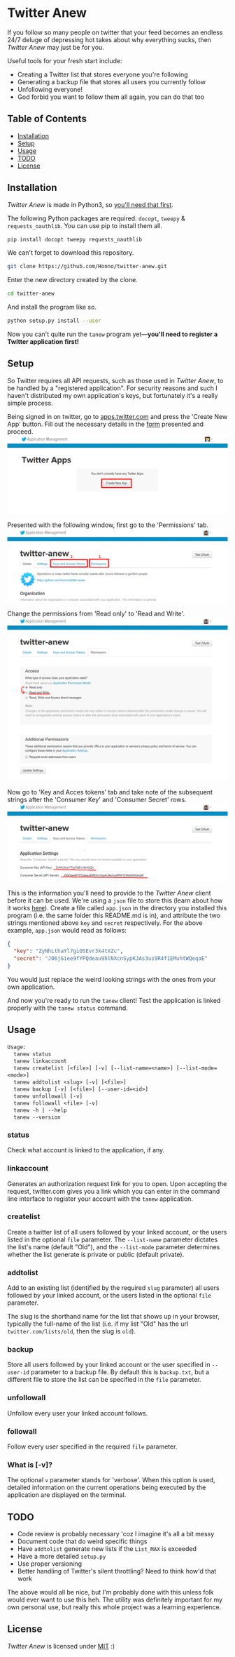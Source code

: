# Twitter Anew

If you follow so many people on twitter that your feed becomes an endless 24/7 deluge of depressing hot takes about why everything sucks, then *Twitter Anew* may just be for you.

Useful tools for your fresh start include:
* Creating a Twitter list that stores everyone you're following
* Generating a backup file that stores all users you currently follow
* Unfollowing everyone!
* God forbid you want to follow them all again, you can do that too

## Table of Contents

* [Installation](#installation)
* [Setup](#setup)
* [Usage](#usage)
* [TODO](#todo)
* [License](#todo)

## Installation

*Twitter Anew* is made in Python3, so [you'll need that first](https://www.python.org/downloads/).

The following Python packages are required: `docopt`, `tweepy` & `requests_oauthlib`. You can use pip to install them all.
```bash
pip install docopt tweepy requests_oauthlib
```

We can't forget to download this repository.
```bash
git clone https://github.com/Honno/twitter-anew.git
```

Enter the new directory created by the clone.
```bash
cd twitter-anew
```

And install the program like so.
```bash
python setup.py install --user
```

Now you can't quite run the `tanew` program yet—**you'll need to register a Twitter application first!**

## Setup

So Twitter requires all API requests, such as those used in *Twitter Anew*, to be handled by a "registered application". For security reasons and such I haven't distributed my own application's keys, but fortunately it's a really simple process.

Being signed in on twitter, go to [apps.twitter.com](https://apps.twitter.com/) and press the 'Create New App' button. Fill out the necessary details in the [form](/doc/scr/create_an_app.png) presented and proceed.
![who](/doc/scr/create_new_app.png)

Presented with the following window, first go to the 'Permissions' tab.
![reads](/doc/scr/app_details.png)

Change the permissions from 'Read only' to 'Read and Write'.
![these](/doc/scr/app_permissions.png)

Now go to 'Key and Acces tokens' tab and take note of the subsequent strings after the 'Consumer Key' and 'Consumer Secret' rows.
![things](/doc/scr/app_tokens.png)

This is the information you'll need to provide to the *Twitter Anew* client before it can be used. We're using a `json` file to store this (learn about how it works [here](https://www.w3schools.com/js/js_json_syntax.asp)). Create a file called `app.json` in the directory you installed this program (i.e. the same folder this README.md is in), and attribute the two strings mentioned above `key` and `secret` respectively. For the above example, `app.json` would read as follows:
```json
{
  "key": "ZyNhLthaYl7giOSEvr3k4tXZc",
  "secret": "J06jGiee9fYPQdeau9hlNXcnSypKJAs3us9R4f1EMuhtWQeqaE"
}
```
You would just replace the weird looking strings with the ones from your own application.

And now you're ready to run the `tanew` client! Test the application is linked properly with the `tanew status` command.

## Usage

```
Usage:
  tanew status
  tanew linkaccount
  tanew createlist [<file>] [-v] [--list-name=<name>] [--list-mode=<mode>]
  tanew addtolist <slug> [-v] [<file>]
  tanew backup [-v] [<file>] [--user-id=<id>]
  tanew unfollowall [-v]
  tanew followall <file> [-v]
  tanew -h | --help  
  tanew --version
```

### status
Check what account is linked to the application, if any.

### linkaccount
Generates an authorization request link for you to open. Upon accepting the request, twitter.com gives you a link which you can enter in the command line interface to register your account with the `tanew` application.

### createlist
Create a twitter list of all users followed by your linked account, or the users listed in the optional `file` parameter. The `--list-name` parameter dictates the list's name (default "Old"), and the `--list-mode` parameter determines whether the list generate is private or public (default private).

### addtolist
Add to an existing list (identified by the required `slug` parameter) all users followed by your linked account, or the users listed in the optional `file` parameter.

The slug is the shorthand name for the list that shows up in your browser, typically the full-name of the list (i.e. if my list "Old" has the url `twitter.com/lists/old`, then the slug is `old`).

### backup
Store all users followed by your linked account or the user specified in `--user-id` parameter to a backup file. By default this is `backup.txt`, but a different file to store the list can be specified in the `file` parameter.

### unfollowall
Unfollow every user your linked account follows.

### followall
Follow every user specified in the required `file` parameter.

### What is \[-v\]?
The optional `v` parameter stands for 'verbose'. When this option is used, detailed information on the current operations being executed by the application are displayed on the terminal.

## TODO

* Code review is probably necessary 'coz I imagine it's all a bit messy
* Document code that do weird specific things
* Have `addtolist` generate new lists if the `List_MAX` is exceeded
* Have a more detailed `setup.py`
* Use proper versioning
* Better handling of Twitter's silent throttling? Need to think how'd that work

The above would all be nice, but I'm probably done with this unless folk would ever want to use this heh. The utility was definitely important for my own personal use, but really this whole project was a learning experience.

## License

*Twitter Anew* is licensed under [MIT](/doc/MIT-LICENSE.txt) :)
